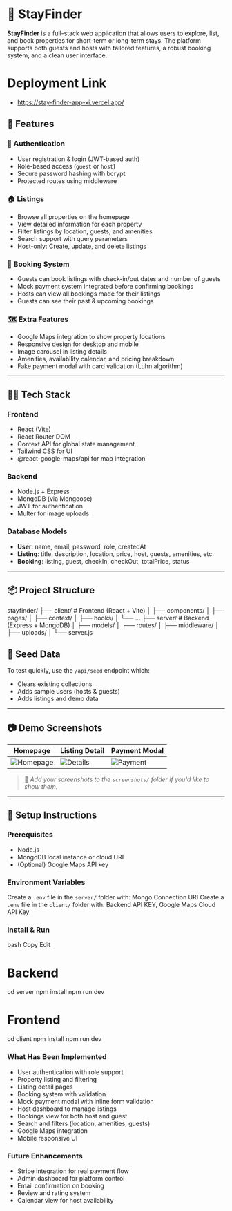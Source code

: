 # 🏡 StayFinder

**StayFinder** is a full-stack web application that allows users to explore, list, and book properties for short-term or long-term stays. The platform supports both guests and hosts with tailored features, a robust booking system, and a clean user interface.


# Deployment Link 
- https://stay-finder-app-xi.vercel.app/


## 🚀 Features

### 👤 Authentication
- User registration & login (JWT-based auth)
- Role-based access (`guest` or `host`)
- Secure password hashing with bcrypt
- Protected routes using middleware

### 🏠 Listings
- Browse all properties on the homepage
- View detailed information for each property
- Filter listings by location, guests, and amenities
- Search support with query parameters
- Host-only: Create, update, and delete listings

### 📆 Booking System
- Guests can book listings with check-in/out dates and number of guests
- Mock payment system integrated before confirming bookings
- Hosts can view all bookings made for their listings
- Guests can see their past & upcoming bookings

### 🗺️ Extra Features
- Google Maps integration to show property locations
- Responsive design for desktop and mobile
- Image carousel in listing details
- Amenities, availability calendar, and pricing breakdown
- Fake payment modal with card validation (Luhn algorithm)

---

## 🧑‍💻 Tech Stack

### Frontend
- React (Vite)
- React Router DOM
- Context API for global state management
- Tailwind CSS for UI
- @react-google-maps/api for map integration

### Backend
- Node.js + Express
- MongoDB (via Mongoose)
- JWT for authentication
- Multer for image uploads

### Database Models
- **User**: name, email, password, role, createdAt
- **Listing**: title, description, location, price, host, guests, amenities, etc.
- **Booking**: listing, guest, checkIn, checkOut, totalPrice, status

---

## 📦 Project Structure

stayfinder/
├── client/ # Frontend (React + Vite)
│ ├── components/
│ ├── pages/
│ ├── context/
│ ├── hooks/
│ └── ...
├── server/ # Backend (Express + MongoDB)
│ ├── models/
│ ├── routes/
│ ├── middleware/
│ ├── uploads/
│ └── server.js


## 🧪 Seed Data

To test quickly, use the `/api/seed` endpoint which:
- Clears existing collections
- Adds sample users (hosts & guests)
- Adds listings and demo data

---

## 📷 Demo Screenshots

| Homepage | Listing Detail | Payment Modal |
|----------|----------------|----------------|
| ![Homepage](screenshots/home.png) | ![Details](screenshots/details.png) | ![Payment](screenshots/payment.png) |

> 📌 _Add your screenshots to the `screenshots/` folder if you'd like to show them._

---

## 🔧 Setup Instructions

### Prerequisites
- Node.js
- MongoDB local instance or cloud URI
- (Optional) Google Maps API key

### Environment Variables

Create a `.env` file in the `server/` folder with: Mongo Connection URI
Create a `.env` file in the `client/` folder with: Backend API KEY, Google Maps Cloud API Key

### Install & Run
bash
Copy
Edit
# Backend
cd server
npm install
npm run dev

# Frontend
cd client
npm install
npm run dev


### What Has Been Implemented
- User authentication with role support
- Property listing and filtering
- Listing detail pages
- Booking system with validation
- Mock payment modal with inline form validation
- Host dashboard to manage listings
- Bookings view for both host and guest
- Search and filters (location, amenities, guests)
- Google Maps integration
- Mobile responsive UI

### Future Enhancements
- Stripe integration for real payment flow
- Admin dashboard for platform control
- Email confirmation on booking
- Review and rating system
- Calendar view for host availability